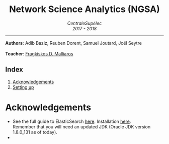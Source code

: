 <h1 align='center'> Network Science Analytics (NGSA) </h1>
<p align='center'>
<i>CentraleSupélec <br>
2017 - 2018 <hr></i></p>

__Authors__: Adib Baziz, Reuben Dorent, Samuel Joutard, Joël Seytre<br><br>
__Teacher__: [Fragkiskos D. Malliaros](http://fragkiskos.me/)

## Index
1. [Acknowledgements](#thanks)
2. [Setting up](#setup)

# <a name="thanks"></a>Acknowledgements
* See the full guide to ElasticSearch [here](https://www.elastic.co/guide/en/elasticsearch/reference/current/getting-started.html).
Installation [here](https://www.elastic.co/guide/en/elasticsearch/reference/current/_installation.html). <br>
Remember that you will need an updated JDK (Oracle JDK version 1.8.0_131 as of today).
* 
